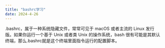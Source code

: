 ```yaml
---
title: "bashrc学习"
date: 2024-4-26
---
```


.bashrc，属于一种系统隐藏文件，常常可见于 macOS 或者主流的 Linux 发行版。如果你运行一个基于 Unix 或者类 Unix 的操作系统，bash 很有可能是其默认终端，那么.bashrc就是这个终端里面指令运行的配置脚本。
